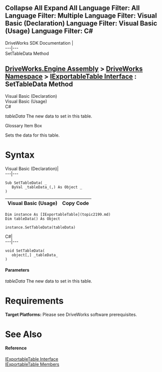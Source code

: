        

 Collapse All Expand All  Language Filter: All  Language Filter: Multiple  Language Filter: Visual Basic (Declaration) Language Filter: Visual Basic (Usage) Language Filter: C#  
---  
DriveWorks SDK Documentation  |   
---|---  
SetTableData Method   
  
[DriveWorks.Engine Assembly](topic2156.md) > [DriveWorks Namespace](topic2159.md) > [IExportableTable Interface](topic2199.md) : SetTableData Method  
---  
  
Visual Basic (Declaration)    
Visual Basic (Usage)    
C# 

_tableData_
    The new data to set in this table.

Glossary Item Box

Sets the data for this table. 

# Syntax

Visual Basic (Declaration)|   
---|---  
      
    
    Sub SetTableData( _
       ByVal _tableData_(,) As Object _
    )   
  
Visual Basic (Usage)| Copy Code  
---|---  
      
    
    Dim instance As [IExportableTable](topic2199.md)
    Dim tableData() As Object
     
    instance.SetTableData(tableData)  
  
C#|   
---|---  
      
    
    void SetTableData( 
       object[,] _tableData_
    )  
  
#### Parameters

 _tableData_
    The new data to set in this table.

# Requirements

**Target Platforms:** Please see DriveWorks software prerequisites.

# See Also

#### Reference

[IExportableTable Interface](topic2199.md)   
[IExportableTable Members](topic2200.md)


